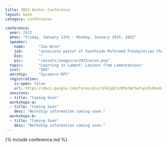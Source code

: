```yaml
---
title: 2023 Winter Conference
layout: base
category: conferences

conference:
  year: 2023
  when: "Friday, January 13th - Monday, January 16th, 2022"
  speaker:
    name:      "Ian Wise"
    job:       "associate pastor of Southside Reformed Presbyterian Church"
    bio:       ""
    pic:       "/assets/images/wc2023/wise.png"
  topic:       "Learning to Lament: Lessons from Lamentations" 
  cost:        "$85"
  worship:     "Sycamore RPC"
  registration:
    is-open: false
    url: https://docs.google.com/forms/d/e/1FAIpQLScMfetWc5w7xpiPvOkvdcAL5r2wQGo56FbPR29TGVuTjjf6rg/viewform
  sessions:
  - title: "Coming Soon"
  workshops-a:
  - title: "Coming Soon"  
    desc: "Workship information coming soon."  
  workshops-b:
  - title: "Coming Soon"  
    desc: "Workship information coming soon."  
---
```

{% include conference.md %}
